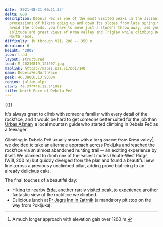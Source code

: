 ```yaml
---
date: '2021-08-21 06:21:35'
delta: 800
description: Debela Peč is one of the most visited peaks in the Julian Alps, with
  processions of hikers going up and down its slopes from late spring to autumn. To
  avoid the crowds, you have to move just a stone's throw away, and you'll enjoy perfect
  solitude and great views of Krma valley and Triglav while climbing Debela Peč's
  North Face.
difficulty: IV through VII, 200 -- 350 m
duration: 6
height: '2008'
icon: trad
layout: structured
lead: M_20210819_121207.jpg
maplink: https://mapzs.pzs.si/poi/140
name: DebelaPecNorthFace
peak: 46.38806,13.93004
region: julian-alps
start: 46.374746,13.941008
title: North Face of Debela Peč
---
```

{{<hike-details description="yes">}}

It's always great to climb with someone familiar with every detail of the rockface, and it would be hard to get someone better suited for the job than [Urban Ažman](https://www.facebook.com/urban.azman), a local mountain guide who started climbing in Debela Peč as a teenager. 

Climbing in Debela Peč usually starts with a long ascent from Krma valley[^1]; we decided to take an alternate approach across Pokljuka and reached the rockface via an almost abandoned hunting trail -- an exciting experience by itself. We planned to climb one of the easiest routes (South-West Ridge, IV/III, 200 m) but quickly diverged from the plan and found a beautiful new line across a previously unclimbed pillar, adding proverbial icing to an already delicious cake. 

The final touches of a beautiful day: 

* Hiking to nearby [Brda](../../hikes/brdalipanca), another rarely visited peak, to experience another fantastic view of the rockface we climbed.
* Delicious lunch at [Pr Jagru Inn in Zatrnik](https://goo.gl/maps/zqFkiLzBT8v98UaF8) (a mandatory pit stop on the way from Pokljuka).

[^1]: A much longer approach with elevation gain over 1200 m.

